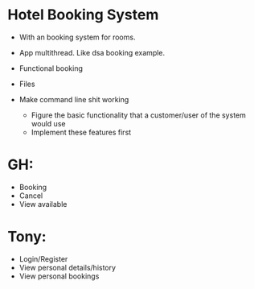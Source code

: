 # Hotel Booking System
- With an booking system for rooms.
- App multithread. Like dsa booking example.

- Functional booking 
- Files

- Make command line shit working
	- Figure the basic functionality that a customer/user of the system would use
	- Implement these features first

# GH:
- Booking
- Cancel
- View available

# Tony:
- Login/Register
- View personal details/history
- View personal bookings
